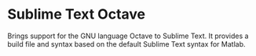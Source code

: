 # Sublime Text Octave


Brings support for the GNU language Octave to Sublime Text. It provides a build file and syntax
based on the default Sublime Text syntax for Matlab.



